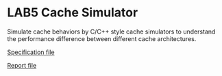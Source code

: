 # LAB5 Cache Simulator
Simulate cache behaviors by C/C++ style cache simulators to understand
the performance difference between different cache architectures.


[Specification file](./CO_Lab_5.pdf)

[Report file](./report.pdf)